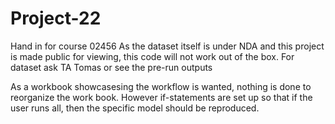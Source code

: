# Project-22
Hand in for course 02456
As the dataset itself is under NDA and this project is made public for viewing, this code will not work out of the box.
For dataset ask TA Tomas or see the pre-run outputs

As a workbook showcasesing the workflow is wanted, nothing is done to reorganize the work book. However if-statements are set up so that if the user runs all, then the specific model should be reproduced. 

